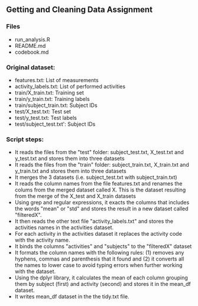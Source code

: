 ## Getting and Cleaning Data Assignment
### Files
* run_analysis.R
* README.md
* codebook.md

### Original dataset:
* features.txt: List of measurements
* activity_labels.txt: List of performed activities 
* train/X_train.txt: Training set
* train/y_train.txt: Training labels
* train/subject_train.txt: Subject IDs
* test/X_test.txt: Test set
* test/y_test.txt: Test labels
* test/subject_test.txt': Subject IDs


### Script steps:

* It reads the files from the "test" folder: subject_test.txt, X_test.txt and y_test.txt and stores them into three datasets
* It reads the files from the "train" folder: subject_train.txt, X_train.txt and y_train.txt and stores them into three datasets
* It merges the 3 datasets (i.e. subject_test.txt with subject_train.txt)
* It reads the column names from the file features.txt and renames the colums from the merged dataset called X. This is the dataset resulting from the merge of the X_test and X_train datasets
* Using grep and regular expressions, it exacts the columns that includes the words "mean" or "std" and stores the result in a new dataset called "filteredX".
* It then reads the other text file "activity_labels.txt" and stores the activities names in the activities dataset.
* For each activity in the activities dataset it replaces the activity code with the activity name.
* It binds the columns "activities" and "subjects" to the "filteredX" dataset
* It formats the column names with the following rules: (1) removes any hyphens, commas and parenthesis that it found and (2) it converts all the names to lower case to avoid typing errors when further working with the dataset.
* Using the dplyr library, it calculates the mean of each column grouping them by subject (first) and activity (second) and stores it in the mean_df dataset.
* It writes mean_df dataset in the the tidy.txt file.
